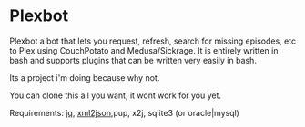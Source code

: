 # Plexbot

Plexbot a bot that lets you request, refresh, search for missing episodes, etc to Plex using CouchPotato and Medusa/Sickrage.
It is entirely written in bash and supports plugins that can be written very easily in bash.

Its a project i'm doing because why not. 

You can clone this all you want, it wont work for you yet.


Requirements: [jq](https://stedolan.github.io/jq/), [xml2json](https://github.com/hay/xml2json),pup, x2j, sqlite3 (or oracle|mysql)
